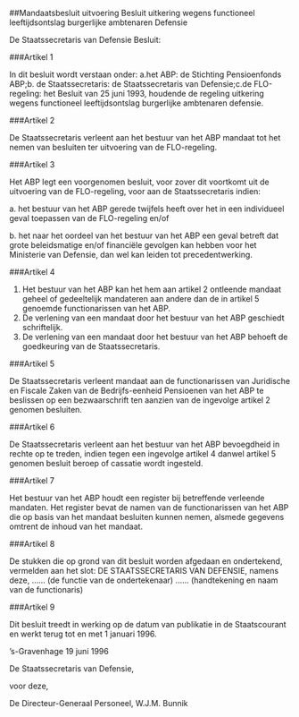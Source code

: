 <meta http-equiv='Content-Type' content='text/html; charset=utf-8' />

##Mandaatsbesluit uitvoering Besluit uitkering wegens functioneel leeftijdsontslag burgerlijke ambtenaren Defensie

De Staatssecretaris van Defensie  Besluit:     

###Artikel  1  

In dit besluit wordt verstaan onder: a.het ABP: de Stichting Pensioenfonds ABP;b. de Staatssecretaris: de Staatssecretaris van Defensie;c.de FLO-regeling: het Besluit van 25 juni 1993, houdende de regeling uitkering wegens functioneel leeftijdsontslag burgerlijke ambtenaren defensie.  

###Artikel  2  

De Staatssecretaris verleent aan het bestuur van het ABP mandaat tot het nemen van besluiten ter uitvoering van de FLO-regeling.  

###Artikel  3  

Het ABP legt een voorgenomen besluit, voor zover dit voortkomt uit de uitvoering van de FLO-regeling, voor aan de Staatssecretaris indien: 

a.  het bestuur van het ABP gerede twijfels heeft over het in een individueel geval toepassen van de FLO-regeling en/of 

b.  het naar het oordeel van het bestuur van het ABP een geval betreft dat grote beleidsmatige en/of financiële gevolgen kan hebben voor het Ministerie van Defensie, dan wel kan leiden tot precedentwerking.   

###Artikel  4  

1.  Het bestuur van het ABP kan het hem aan artikel 2 ontleende mandaat geheel of gedeeltelijk mandateren aan andere dan de in artikel 5 genoemde functionarissen van het ABP.   
2.  De verlening van een mandaat door het bestuur van het ABP geschiedt schriftelijk.   
3.  De verlening van een mandaat door het bestuur van het ABP behoeft de goedkeuring van de Staatssecretaris.   

###Artikel  5  

De Staatssecretaris verleent mandaat aan de functionarissen van Juridische en Fiscale Zaken van de Bedrijfs-eenheid Pensioenen van het ABP te beslissen op een bezwaarschrift ten aanzien van de ingevolge artikel 2 genomen besluiten.  

###Artikel  6  

De Staatssecretaris verleent aan het bestuur van het ABP bevoegdheid in rechte op te treden, indien tegen een ingevolge artikel 4 danwel artikel 5 genomen besluit beroep of cassatie wordt ingesteld.  

###Artikel  7  

Het bestuur van het ABP houdt een register bij betreffende verleende mandaten. Het register bevat de namen van de functionarissen van het ABP die op basis van het mandaat besluiten kunnen nemen, alsmede gegevens omtrent de inhoud van het mandaat.  

###Artikel  8  

De stukken die op grond van dit besluit worden afgedaan en ondertekend, vermelden aan het slot: DE STAATSSECRETARIS VAN DEFENSIE, namens deze, ...... (de functie van de ondertekenaar) ...... (handtekening en naam van de functionaris)  

###Artikel  9  

Dit besluit treedt in werking op de datum van publikatie in de Staatscourant en werkt terug tot en met 1 januari 1996. 

’s-Gravenhage 
19 juni 1996    

De 
Staatssecretaris van Defensie, 

voor deze,

De 
Directeur-Generaal Personeel,
W.J.M. Bunnik    
